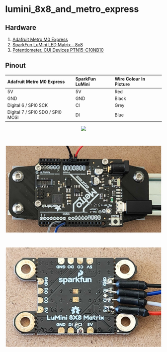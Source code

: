 # lumini_8x8_and_metro_express

## Hardware

1.  [Adafruit Metro M0 Express](https://learn.adafruit.com/adafruit-metro-rp2040/pinouts)
2.  [SparkFun LuMini LED Matrix - 8x8](https://learn.sparkfun.com/tutorials/lumini-8x8-matrix-hookup-guide?_ga=2.269100921.9462074.1712349924-870672267.1710346008)
3.  [Potentiometer, CUI Devices PTN15-C10NB10](https://www.cuidevices.com/product/motion-and-control/potentiometers/trimmer-potentiometers/ptn15-c10nb10)

## Pinout

| Adafruit Metro M0 Express        | SparkFun LuMini | Wire Colour In Picture |
| :------------------------------- | :-------------- | :--------------------- |
| 5V                               | 5V              | Red                    |
| GND                              | GND             | Black                  |
| Digital 6 / SPI0 SCK             | CI              | Grey                   |
| Digital 7 / SPI0 SDO / SPI0 MOSI | DI              | Blue                   |

<p align="center"><img src="/readme_assets/readme_overall.png" width="500"/></p>
<br/>
<p align="center"><img src="/readme_assets/readme_metro.jpg" width="500"/></p>
<br/>
<p align="center"><img src="/readme_assets/readme_lumini.jpg" width="500"/></p>
